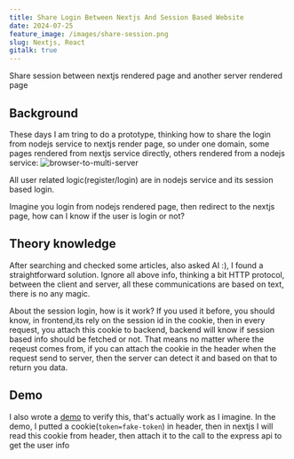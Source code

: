 ```yaml
---
title: Share Login Between Nextjs And Session Based Website
date: 2024-07-25
feature_image: /images/share-session.png
slug: Nextjs, React
gitalk: true
---
```


Share session between nextjs rendered page and another server rendered page
<!--more-->

## Background
These days I am tring to do a prototype, thinking how to share the login from nodejs service to nextjs render page, so under one domain, some pages rendered from nextjs service directly, others rendered from a nodejs service:
![browser-to-multi-server](/images/browser-to-multi-server.png)

All user related logic(register/login) are in nodejs service and its session based login.

Imagine you login from nodejs rendered page, then redirect to the nextjs page, how can I know if the user is login or not? 


## Theory knowledge
After searching and checked some articles, also asked AI :), I found a straightforward solution. Ignore all above info, thinking a bit HTTP protocol, between the client and server, all these communications are based on text, there is no any magic. 

About the session login, how is it work? If you used it before, you should know, in frontend,its rely on the session id in the cookie, then in every request, you attach this cookie to backend, backend will know if session based info should be fetched or not. That means no matter where the reqeust comes from, if you can attach the cookie in the header when the request send to server, then the server can detect it and based on that to return you data.

## Demo
I also wrote a [demo](https://github.com/hulin32/nextjs-express) to verify this, that's actually work as I imagine. In the demo, I putted a cookie(`token=fake-token`) in header, then in nextjs I will read this cookie from header, then attach it to the call to the express api to get the user info
